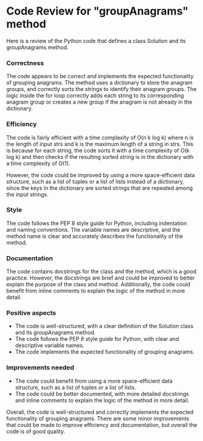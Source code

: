 # Code Review for "groupAnagrams" method

Here is a review of the Python code that defines a class Solution and its groupAnagrams method.

### Correctness

The code appears to be correct and implements the expected functionality of grouping anagrams. The method uses a dictionary to store the anagram groups, and correctly sorts the strings to identify their anagram groups. The logic inside the for loop correctly adds each string to its corresponding anagram group or creates a new group if the anagram is not already in the dictionary.

### Efficiency

The code is fairly efficient with a time complexity of O(n k log k) where n is the length of input strs and k is the maximum length of a string in strs. This is because for each string, the code sorts it with a time complexity of O(k log k) and then checks if the resulting sorted string is in the dictionary with a time complexity of O(1).

However, the code could be improved by using a more space-efficient data structure, such as a list of tuples or a list of lists instead of a dictionary, since the keys in the dictionary are sorted strings that are repeated among the input strings.

### Style

The code follows the PEP 8 style guide for Python, including indentation and naming conventions. The variable names are descriptive, and the method name is clear and accurately describes the functionality of the method.

### Documentation

The code contains docstrings for the class and the method, which is a good practice. However, the docstrings are brief and could be improved to better explain the purpose of the class and method. Additionally, the code could benefit from inline comments to explain the logic of the method in more detail.

### Positive aspects

- The code is well-structured, with a clear definition of the Solution class and its groupAnagrams method.
- The code follows the PEP 8 style guide for Python, with clear and descriptive variable names.
- The code implements the expected functionality of grouping anagrams.

### Improvements needed

- The code could benefit from using a more space-efficient data structure, such as a list of tuples or a list of lists.
- The code could be better documented, with more detailed docstrings and inline comments to explain the logic of the method in more detail.

Overall, the code is well-structured and correctly implements the expected functionality of grouping anagrams. There are some minor improvements that could be made to improve efficiency and documentation, but overall the code is of good quality.

